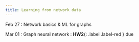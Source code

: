 ```yaml
---
title: Learning from network data
---
```


Feb 27
: Network basics & ML for graphs

Mar 01
: Graph neural network
: **HW2**{: .label .label-red } due
